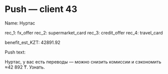 # Push — client 43

Name: Нуртас

rec_1: fx_offer
rec_2: supermarket_card
rec_3: credit_offer
rec_4: travel_card

benefit_est_KZT: 42891.92

Push text:

Нуртас, у вас есть переводы — можно снизить комиссии и сэкономить ≈42 892 ₸. Узнать.
